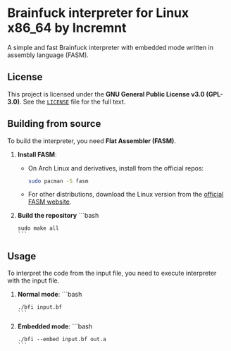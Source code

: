 # Brainfuck interpreter for Linux x86_64 by Incremnt
A simple and fast Brainfuck interpreter with embedded mode written in assembly language (FASM).

## License
This project is licensed under the **GNU General Public License v3.0 (GPL-3.0)**.
See the [`LICENSE`](LICENSE) file for the full text.

## Building from source
To build the interpreter, you need **Flat Assembler (FASM)**.

1.  **Install FASM**:
    *   On Arch Linux and derivatives, install from the official repos:
        ```bash
        sudo pacman -S fasm
        ```
    *   For other distributions, download the Linux version from the [official FASM website](https://flatassembler.net/).

2.  **Build the repository**
        ```bash
    
        sudo make all
        ```

## Usage
To interpret the code from the input file, you need to execute interpreter with the input file.
1.  **Normal mode**:
        ```bash
    
        ./bfi input.bf
        ```
3.  **Embedded mode**:
        ```bash
    
        ./bfi --embed input.bf out.a
        ```

 
